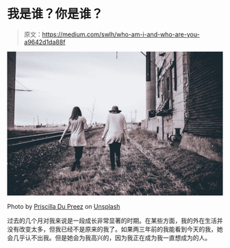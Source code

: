 # 我是谁？你是谁？

> 原文：<https://medium.com/swlh/who-am-i-and-who-are-you-a9642d1da88f>

![](img/1ad35a1527224502146127ce29e3b33c.png)

Photo by [Priscilla Du Preez](https://unsplash.com/@priscilladupreez?utm_source=medium&utm_medium=referral) on [Unsplash](https://unsplash.com?utm_source=medium&utm_medium=referral)

过去的几个月对我来说是一段成长非常显著的时期。在某些方面，我的外在生活并没有改变太多，但我已经不是原来的我了。如果两三年前的我能看到今天的我，她会几乎认不出我。但是她会为我高兴的，因为我正在成为我一直想成为的人。